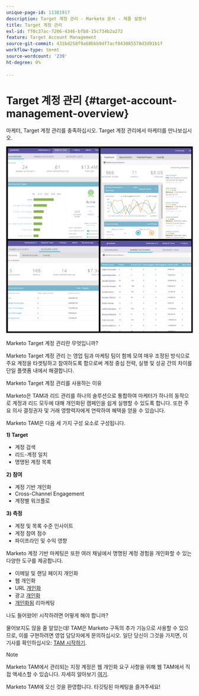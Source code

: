 ```yaml
---
unique-page-id: 11381917
description: Target 계정 관리 - Marketo 문서 - 제품 설명서
title: Target 계정 관리
exl-id: ff0c37ac-7206-4346-bfb8-15c734b2a272
feature: Target Account Management
source-git-commit: 431bd258f9a68bbb9df7acf043085578d3d91b1f
workflow-type: tm+mt
source-wordcount: '239'
ht-degree: 0%

---
```


# Target 계정 관리 {#target-account-management-overview}

마케터, Target 계정 관리를 충족하십시오. Target 계정 관리에서 마케터를 만나보십시오.

![](assets/photo-collage.png)

Marketo Target 계정 관리란 무엇입니까?

Marketo Target 계정 관리 는 영업 팀과 마케팅 팀이 함께 모여 매우 조정된 방식으로 주요 계정을 타겟팅하고 참여하도록 함으로써 계정 중심 전략, 실행 및 성공 간의 차이를 단일 플랫폼 내에서 해결합니다.

Marketo Target 계정 관리를 사용하는 이유

Marketo은 TAM과 리드 관리를 하나의 솔루션으로 통합하여 마케터가 하나의 동작으로 계정과 리드 모두에 대해 개인화된 캠페인을 쉽게 실행할 수 있도록 합니다. 또한 주요 의사 결정권자 및 거래 영향력자에게 연락하여 혜택을 얻을 수 있습니다.

Marketo TAM은 다음 세 가지 구성 요소로 구성됩니다.

**1) Target**

* 계정 검색
* 리드-계정 일치
* 명명된 계정 목록

**2) 참여**

* 계정 기반 개인화
* Cross-Channel Engagement
* 계정별 워크플로

**3) 측정**

* 계정 및 목록 수준 인사이트
* 계정 참여 점수
* 파이프라인 및 수익 영향

Marketo 계정 기반 마케팅은 또한 여러 채널에서 명명된 계정 경험을 개인화할 수 있는 다양한 도구를 제공합니다.

* 이메일 및 랜딩 페이지 개인화
* 웹 개인화
* URL [개인화](/help/marketo/product-docs/demand-generation/landing-pages/personalizing-landing-pages/enable-personalized-urls-for-your-account.md)
* 광고 [개인화](/help/marketo/product-docs/demand-generation/facebook/create-a-custom-audience-in-facebook.md)
* [개인화됨](/help/marketo/product-docs/web-personalization/website-retargeting/retargeting-with-web-personalization-data.md) 리마케팅

나도 들어왔어! 시작하려면 어떻게 해야 합니까?

물어보지도 않을 줄 알았는데! TAM은 Marketo 구독의 추가 기능으로 사용할 수 있으므로, 이를 구현하려면 영업 담당자에게 문의하십시오. 일단 당신이 그것을 가지면, 이 기사를 확인하십시오: [TAM 시작하기](/help/marketo/product-docs/target-account-management/setup-tam/getting-started-with-tam.md).

>[!NOTE]
>
>Marketo TAM에서 관리되는 지정 계정은 웹 개인화 요구 사항을 위해 웹 TAM에서 직접 액세스할 수 있습니다. 자세히 알아보기 [여기](/help/marketo/product-docs/web-personalization/account-based-web-marketing/account-based-web-marketing-with-tam.md).

Marketo TAM에 오신 것을 환영합니다. 타깃팅된 마케팅을 즐겨주세요!
